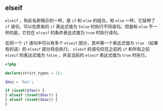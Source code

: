 ## elseif

`elseif` ，和此名称暗示的一样，是 `if` 和 `else` 的组合。和 `else` 一样，它延伸了 `if` 语句，可以在原来的 `if` 表达式值为 `false` 时执行不同语句。但是和 `else` 不一样的是，它仅在 `elseif` 的条件表达式值为 `true` 时执行语句。

在同一个 `if` 语句中可以有多个 `elseif` 部分，其中第一个表达式值为 `true` （如果有的话）的 `elseif` 部分将会执行。 `elseif` 的语句仅在之前的 `if` 和所有之前 `elseif` 的表达式值为 `false` ，并且当前的 `elseif` 表达式值为 `true` 时执行。

```php
<?php

declare(strict_types = 1);

$baz = 'baz';

if (isset($foo)) {
} elseif (isset($bar)) {
} elseif (isset($baz)) {
}

```

